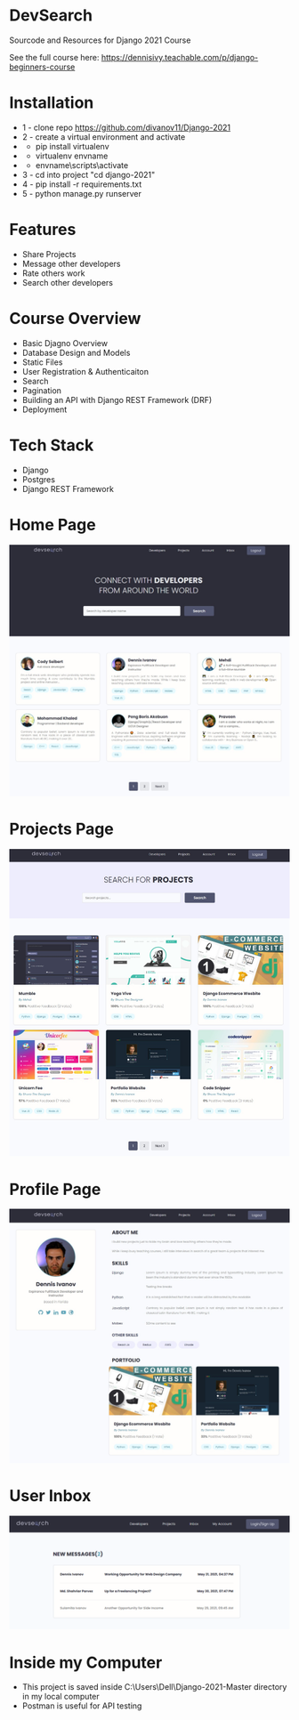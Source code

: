 # DevSearch
Sourcode and Resources for Django 2021 Course

See the full course here: https://dennisivy.teachable.com/p/django-beginners-course


# Installation
* 1 - clone repo https://github.com/divanov11/Django-2021
* 2 - create a virtual environment and activate
*  - pip install virtualenv
*  - virtualenv envname
*  - envname\scripts\activate
* 3 - cd into project "cd django-2021"
* 4 - pip install -r requirements.txt
* 5 - python manage.py runserver



# Features
* Share Projects
* Message other developers
* Rate others work
* Search other developers

# Course Overview
* Basic Djagno Overview
* Database Design and Models
* Static Files
* User Registration & Authenticaiton
* Search
* Pagination
* Building an API with Django REST Framework (DRF)
* Deployment

# Tech Stack
* Django
* Postgres
* Django REST Framework

# Home Page
<img src="./resources/images/Devsearch Home.jpg">  


# Projects Page
<img src="./resources/images/DevSearch Projects.jpg">  

# Profile Page
<img src="./resources/images/Devsearch Profile.jpg">  

# User Inbox
<img src="./resources/images/Devsearch Inbox.jpg">  

# Inside my Computer
* This project is saved inside C:\Users\Dell\Django-2021-Master directory  in my local computer <br/>
* Postman is useful for API testing <br/>